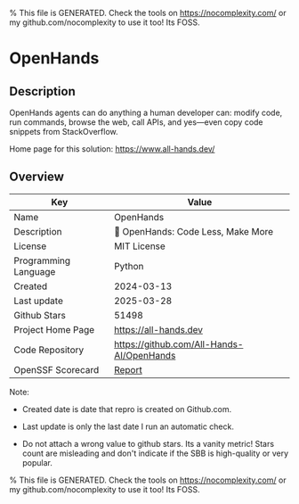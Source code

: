 
% This file is GENERATED. Check the tools on https://nocomplexity.com/ or my github.com/nocomplexity to use it too! Its FOSS. 

# OpenHands

## Description 

OpenHands agents can do anything a human developer can: modify code, run commands, browse the web, call APIs, and yes—even copy code snippets from StackOverflow.

Home page for this solution: https://www.all-hands.dev/ 

## Overview 

| Key | Value |
| --- | --- |
| Name | OpenHands |
| Description | 🙌 OpenHands: Code Less, Make More |
| License | MIT License |
| Programming Language | Python |
| Created | 2024-03-13 |
| Last update | 2025-03-28 |
| Github Stars | 51498 |
| Project Home Page | https://all-hands.dev |
| Code Repository | https://github.com/All-Hands-AI/OpenHands |
| OpenSSF Scorecard | [Report](https://securityscorecards.dev/viewer/?uri=github.com/All-Hands-AI/OpenHands) |

Note:
 - Created date is date that repro is created on Github.com. 

- Last update is only the last date I run an automatic check. 

- Do not attach a wrong value to github stars. Its a vanity metric! Stars count are misleading and 
don't indicate if the SBB is high-quality or very popular.

% This file is GENERATED. Check the tools on https://nocomplexity.com/ or my github.com/nocomplexity to use it too! Its FOSS. 

